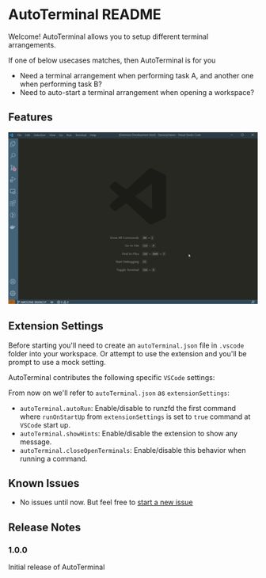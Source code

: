# AutoTerminal README

Welcome!
AutoTerminal allows you to setup different terminal arrangements.

If one of below usecases matches, then AutoTerminal is for you

- Need a terminal arrangement when performing task A, and another one when performing task B?
- Need to auto-start a terminal arrangement when opening a workspace?

## Features

![Open AutoTerminal](src/resources/overview.gif)

## Extension Settings

Before starting you'll need to create an `autoTerminal.json` file in `.vscode` folder into your workspace. Or attempt to use the extension and you'll be prompt to use a mock setting.

AutoTerminal contributes the following specific `VSCode` settings:

From now on we'll refer to `autoTerminal.json` as `extensionSettings`:

- `autoTerminal.autoRun`: Enable/disable to runzfd
 the first command where `runOnStartUp` from `extensionSettings` is set to `true` command at `VSCode` start up.
- `autoTerminal.showHints`: Enable/disable the extension to show any message.
- `autoTerminal.closeOpenTerminals`: Enable/disable this behavior when running a command.

## Known Issues

- No issues until now. But feel free to [start a new issue](https://github.com/davidgcs11/autoTerminal/issues)

## Release Notes

### 1.0.0

Initial release of AutoTerminal
